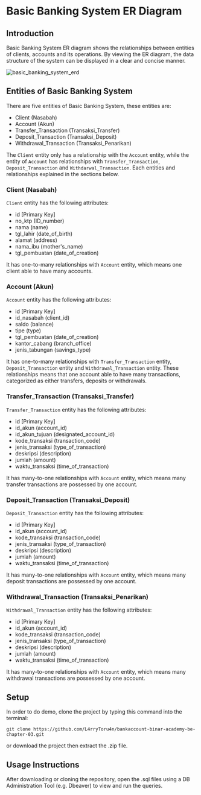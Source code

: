 # Basic Banking System ER Diagram
## Introduction
Basic Banking System ER diagram shows the relationships between entities of clients, accounts and its operations. By viewing the ER diagram, the data structure of the system can be displayed in a clear and concise manner.

![basic_banking_system_erd](https://github.com/user-attachments/assets/ea200384-57da-4c11-a69a-626dbc9db1b1)

## Entities of Basic Banking System
There are five entities of Basic Banking System, these entities are:
- Client (Nasabah)
- Account (Akun)
- Transfer_Transaction (Transaksi_Transfer)
- Deposit_Transaction (Transaksi_Deposit)
- Withdrawal_Transaction (Transaksi_Penarikan)

The `Client` entity only has a relationship with the `Account` entity, while the entity of `Account` has relationships with `Transfer_Transaction`, `Deposit_Transaction` and `Withdarwal_Transaction`. Each entities and relationships explained in the sections below.

### Client (Nasabah)
`Client` entity has the following attributes:
- id [Primary Key]
- no_ktp (ID_number)
- nama (name)
- tgl_lahir (date_of_birth)
- alamat (address)
- nama_ibu (mother's_name)
- tgl_pembuatan (date_of_creation)

It has one-to-many relationships with `Account` entity, which means one client able to have many accounts.

### Account (Akun)
`Account` entity has the following attributes:
- id [Primary Key]
- id_nasabah (client_id)
- saldo (balance)
- tipe (type)
- tgl_pembuatan (date_of_creation)
- kantor_cabang (branch_office)
- jenis_tabungan (savings_type)

It has one-to-many relationships with `Transfer_Transaction` entity, `Deposit_Transaction` entity and `Withdrawal_Transaction` entity. These relationships means that one account able to have many transactions, categorized as either transfers, deposits or withdrawals.

### Transfer_Transaction (Transaksi_Transfer)
`Transfer_Transaction` entity has the following attributes:
- id [Primary Key]
- id_akun (account_id)
- id_akun_tujuan (designated_account_id)
- kode_transaksi (transaction_code)
- jenis_transaksi (type_of_transaction)
- deskripsi (description)
- jumlah (amount)
- waktu_transaksi (time_of_transaction)

It has many-to-one relationships with `Account` entity, which means many transfer transactions are possessed by one account.

### Deposit_Transaction (Transaksi_Deposit)
`Deposit_Transaction` entity has the following attributes:
- id [Primary Key]
- id_akun (account_id)
- kode_transaksi (transaction_code)
- jenis_transaksi (type_of_transaction)
- deskripsi (description)
- jumlah (amount)
- waktu_transaksi (time_of_transaction)

It has many-to-one relationships with `Account` entity, which means many deposit transactions are possessed by one account.

### Withdrawal_Transaction (Transaksi_Penarikan)
`Withdrawal_Transaction` entity has the following attributes:
- id [Primary Key]
- id_akun (account_id)
- kode_transaksi (transaction_code)
- jenis_transaksi (type_of_transaction)
- deskripsi (description)
- jumlah (amount)
- waktu_transaksi (time_of_transaction)

It has many-to-one relationships with `Account` entity, which means many withdrawal transactions are possessed by one account.

## Setup
In order to do demo, clone the project by typing this command into the terminal: 
```
git clone https://github.com/L4rryToru4n/bankaccount-binar-academy-be-chapter-03.git
```
or download the project then extract the .zip file.

## Usage Instructions
After downloading or cloning the repository, open the .sql files using a DB Administration Tool (e.g. Dbeaver) to view and run the queries.
